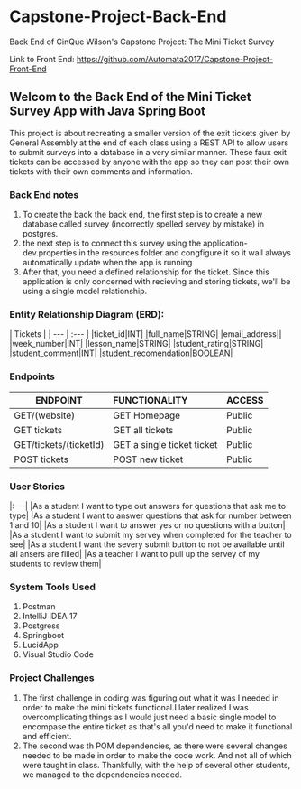 # Capstone-Project-Back-End

Back End of CinQue Wilson's Capstone Project: The Mini Ticket Survey

Link to Front End: https://github.com/Automata2017/Capstone-Project-Front-End

## Welcom to the Back End of the Mini Ticket Survey App with Java Spring Boot

This project is about recreating a smaller version of the exit tickets given by General Assembly at the end of each class using a REST API to allow users to submit surveys into a database in a very similar manner. These faux exit tickets can be accessed by anyone with the app so they can post their own tickets with their own comments and information.

### Back End notes

1. To create the back the back end, the first step is to create a new database called survey (incorrectly spelled servey by mistake) in postgres.
2. the next step is to connect this survey using the application-dev.properties in the resources folder and congfigure it so it wall always automatically update when the app is running
3. After that, you need a defined relationship for the ticket. Since this application is only concerned with recieving and storing tickets, we'll be using a single model relationship.

### Entity Relationship Diagram (ERD):

| Tickets |
| --- | :--- |
|ticket_id|INT|
|full_name|STRING|
|email_address||
|week_number|INT|
|lesson_name|STRING|
|student_rating|STRING|
|student_comment|INT|
|student_recomendation|BOOLEAN|

### Endpoints

|ENDPOINT  | FUNCTIONALITY  |ACCESS |
| --- | :--- | :---|
|GET/(website) |GET Homepage |Public |
|GET tickets |GET all tickets |Public |
|GET/tickets/(ticketId) |GET a single ticket ticket |Public |
|POST tickets|POST new ticket|Public |

### User Stories

|:---|
|As a student I want to type out answers for questions that ask me to type|
|As a student I want to answer questions that ask for number between 1 and 10|
|As a student I want to answer yes or no questions with a button|
|As a student I want to submit my servey when completed for the teacher to see|
|As a student I want the severy submit button to not be available until all ansers are filled|
|As a teacher I want to pull up the servey of my students to review them|

### System Tools Used
1. Postman
2. IntelliJ IDEA 17
3. Postgress
4. Springboot
5. LucidApp
6. Visual Studio Code

### Project Challenges

1. The first challenge in coding was figuring out what it was I needed in order to make the mini tickets functional.I later realized I was overcomplicating things as I would just need a basic single model to encompase the entire ticket as that's all you'd need to make it functional and efficient.
2. The second was th POM dependencies, as there were several changes needed to be made in order to make the code work. And not all of which were taught in class. Thankfully, with the help of several other students, we managed to the dependencies needed.
